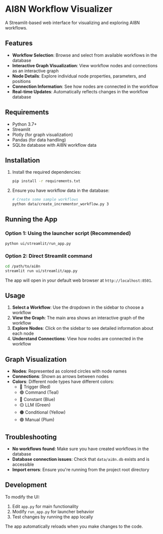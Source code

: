 # AI8N Workflow Visualizer

A Streamlit-based web interface for visualizing and exploring AI8N workflows.

## Features

- **Workflow Selection**: Browse and select from available workflows in the database
- **Interactive Graph Visualization**: View workflow nodes and connections as an interactive graph
- **Node Details**: Explore individual node properties, parameters, and positions
- **Connection Information**: See how nodes are connected in the workflow
- **Real-time Updates**: Automatically reflects changes in the workflow database

## Requirements

- Python 3.7+
- Streamlit
- Plotly (for graph visualization)
- Pandas (for data handling)
- SQLite database with AI8N workflow data

## Installation

1. Install the required dependencies:
   ```bash
   pip install -r requirements.txt
   ```

2. Ensure you have workflow data in the database:
   ```bash
   # Create some sample workflows
   python data/create_incrementor_workflow.py 3
   ```

## Running the App

### Option 1: Using the launcher script (Recommended)
```bash
python ui/streamlit/run_app.py
```

### Option 2: Direct Streamlit command
```bash
cd /path/to/ai8n
streamlit run ui/streamlit/app.py
```

The app will open in your default web browser at `http://localhost:8501`.

## Usage

1. **Select a Workflow**: Use the dropdown in the sidebar to choose a workflow
2. **View the Graph**: The main area shows an interactive graph of the workflow
3. **Explore Nodes**: Click on the sidebar to see detailed information about each node
4. **Understand Connections**: View how nodes are connected in the workflow

## Graph Visualization

- **Nodes**: Represented as colored circles with node names
- **Connections**: Shown as arrows between nodes
- **Colors**: Different node types have different colors:
  - 🔴 Trigger (Red)
  - 🟢 Command (Teal)
  - 🔵 Constant (Blue)
  - 🟡 LLM (Green)
  - 🟠 Conditional (Yellow)
  - 🟣 Manual (Plum)

## Troubleshooting

- **No workflows found**: Make sure you have created workflows in the database
- **Database connection issues**: Check that `data/ai8n.db` exists and is accessible
- **Import errors**: Ensure you're running from the project root directory

## Development

To modify the UI:

1. Edit `app.py` for main functionality
2. Modify `run_app.py` for launcher behavior
3. Test changes by running the app locally

The app automatically reloads when you make changes to the code.
